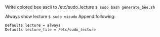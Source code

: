 Write colored bee ascii to /etc/sudo_lecture
`$ sudo bash generate_bee.sh`

Always show lecture
`$ sudo visudo`
Append following:
```
Defaults lecture = always
Defaults lecture_file = /etc/sudo_lecture
```

